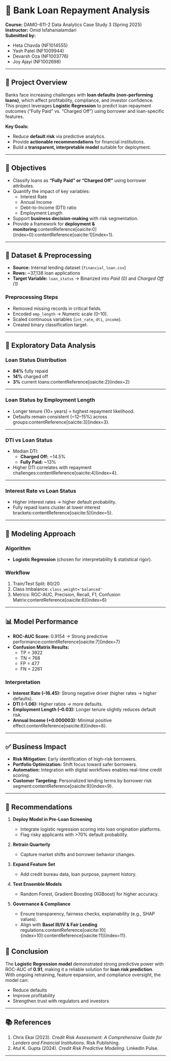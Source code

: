 
# 🏦 Bank Loan Repayment Analysis

**Course:** DAMO-611-2 Data Analytics Case Study 3 (Spring 2025)  
**Instructor:** Omid Isfahanialamdari  
**Submitted by:**  
- Heta Chavda (NF1014555)  
- Yash Patel (NF1009944)  
- Devarsh Oza (NF1003776)  
- Joy Ajayi (NF1002698)  

---

## 📌 Project Overview  
Banks face increasing challenges with **loan defaults (non-performing loans)**, which affect profitability, compliance, and investor confidence.  
This project leverages **Logistic Regression** to predict loan repayment outcomes (“Fully Paid” vs. “Charged Off”) using borrower and loan-specific features.  

**Key Goals:**  
- Reduce **default risk** via predictive analytics.  
- Provide **actionable recommendations** for financial institutions.  
- Build a **transparent, interpretable model** suitable for deployment.  

---

## 🎯 Objectives  
- Classify loans as **“Fully Paid” or “Charged Off”** using borrower attributes.  
- Quantify the impact of key variables:  
  - Interest Rate  
  - Annual Income  
  - Debt-to-Income (DTI) ratio  
  - Employment Length  
- Support **business decision-making** with risk segmentation.  
- Provide a framework for **deployment & monitoring**:contentReference[oaicite:0]{index=0}:contentReference[oaicite:1]{index=1}.  

---

## 📂 Dataset & Preprocessing  

- **Source:** Internal lending dataset (`financial_loan.csv`)  
- **Rows:** ~37,138 loan applications  
- **Target Variable:** `loan_status` → Binarized into *Paid (0)* and *Charged Off (1)*  

### Preprocessing Steps  
- Removed missing records in critical fields.  
- Encoded `emp_length` → Numeric scale (0–10).  
- Scaled continuous variables (`int_rate`, `dti`, `income`).  
- Created binary classification target.  

---

## 🔎 Exploratory Data Analysis  

### Loan Status Distribution  
- **84%** fully repaid  
- **14%** charged off  
- **3%** current loans:contentReference[oaicite:2]{index=2}  

---

### Loan Status by Employment Length  
- Longer tenure (10+ years) = highest repayment likelihood.  
- Defaults remain consistent (~12–15%) across groups:contentReference[oaicite:3]{index=3}.  

---

### DTI vs Loan Status  
- Median DTI:  
  - **Charged Off:** ~14.5%  
  - **Fully Paid:** ~13%  
- Higher DTI correlates with repayment challenges:contentReference[oaicite:4]{index=4}.  

---

### Interest Rate vs Loan Status    
- Higher interest rates → higher default probability.  
- Fully repaid loans cluster at lower interest brackets:contentReference[oaicite:5]{index=5}.  

---

## 🤖 Modeling Approach  

### Algorithm  
- **Logistic Regression** (chosen for interpretability & statistical rigor).  

### Workflow  
1. Train/Test Split: 80/20  
2. Class Imbalance: `class_weight='balanced'`  
3. Metrics: ROC-AUC, Precision, Recall, F1, Confusion Matrix:contentReference[oaicite:6]{index=6}  

---

## 📊 Model Performance  

- **ROC-AUC Score:** 0.9154 → Strong predictive performance:contentReference[oaicite:7]{index=7}  
- **Confusion Matrix Results:**  
  - TP = 3922  
  - TN = 768  
  - FP = 477  
  - FN = 2261  

### Interpretation  
- **Interest Rate (–16.45):** Strong negative driver (higher rates → higher defaults).  
- **DTI (–1.06):** Higher ratios → more defaults.  
- **Employment Length (–0.03):** Longer tenure slightly reduces default risk.  
- **Annual Income (+0.000003):** Minimal positive effect:contentReference[oaicite:8]{index=8}.  

---

## ✅ Business Impact  

- **Risk Mitigation:** Early identification of high-risk borrowers.  
- **Portfolio Optimization:** Shift focus toward safer borrowers.  
- **Automation:** Integration with digital workflows enables real-time credit scoring.  
- **Customer Targeting:** Personalized lending terms by borrower risk segment:contentReference[oaicite:9]{index=9}.  

---

## 📌 Recommendations  

1. **Deploy Model in Pre-Loan Screening**  
   - Integrate logistic regression scoring into loan origination platforms.  
   - Flag risky applicants with >70% default probability.  

2. **Retrain Quarterly**  
   - Capture market shifts and borrower behavior changes.  

3. **Expand Feature Set**  
   - Add credit bureau data, loan purpose, payment history.  

4. **Test Ensemble Models**  
   - Random Forest, Gradient Boosting (XGBoost) for higher accuracy.  

5. **Governance & Compliance**  
   - Ensure transparency, fairness checks, explainability (e.g., SHAP values).  
   - Align with **Basel III/IV & Fair Lending** regulations:contentReference[oaicite:10]{index=10}:contentReference[oaicite:11]{index=11}.  



## 📌 Conclusion  
The **Logistic Regression model** demonstrated strong predictive power with ROC-AUC of **0.91**, making it a reliable solution for **loan risk prediction**.  
With ongoing retraining, feature expansion, and compliance oversight, the model can:  
- Reduce defaults  
- Improve profitability  
- Strengthen trust with regulators and investors  

---

## 📚 References  
1. Chris Ekai (2023). *Credit Risk Assessment: A Comprehensive Guide for Lenders and Financial Institutions*. Risk Publishing.  
2. Atul K. Gupta (2024). *Credit Risk Predictive Modeling*. LinkedIn Pulse.
---
